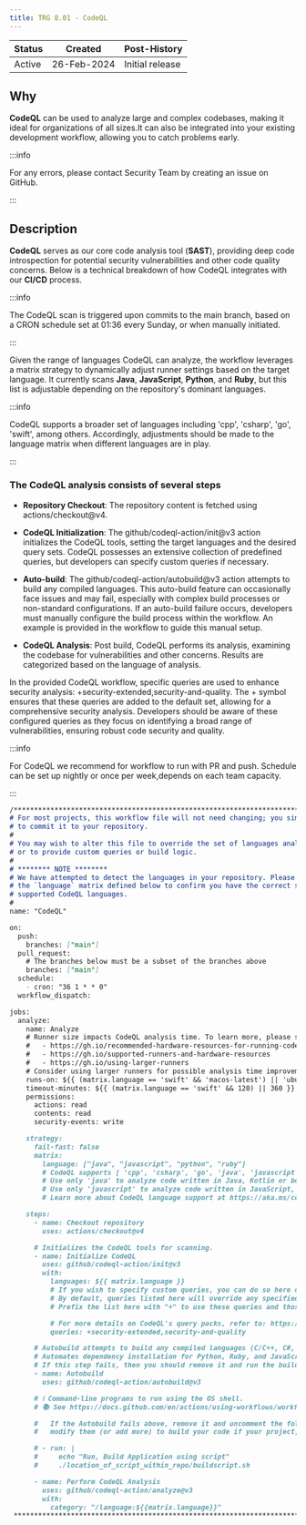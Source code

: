 ```yaml
---
title: TRG 8.01 - CodeQL
---
```


| Status | Created     | Post-History                         |
|--------|-------------|--------------------------------------|
| Active | 26-Feb-2024 | Initial release                      |

## Why

**CodeQL** can be used to analyze large and complex codebases, making it ideal for organizations of all sizes.It can also be integrated into your existing development workflow, allowing you to catch problems early.

:::info

For any errors, please contact Security Team by creating an issue on GitHub.

:::

## Description

**CodeQL** serves as our core code analysis tool (**SAST**), providing deep code introspection for potential security vulnerabilities and other code quality concerns.
Below is a technical breakdown of how CodeQL integrates with our **CI/CD** process.

:::info

The CodeQL scan is triggered upon commits to the main branch, based on a CRON schedule set at 01:36 every Sunday, or when manually initiated.

:::

Given the range of languages CodeQL can analyze, the workflow leverages a matrix strategy to dynamically adjust runner settings based on the target language. It currently scans **Java**, **JavaScript**, **Python**, and **Ruby**, but this list is adjustable depending on the repository's dominant languages.

:::info

CodeQL supports a broader set of languages including 'cpp', 'csharp', 'go', 'swift', among others. Accordingly, adjustments should be made to the language matrix when different languages are in play.

:::

### The CodeQL analysis consists of several steps

- **Repository Checkout**: The repository content is fetched using actions/checkout@v4.

- **CodeQL Initialization**: The github/codeql-action/init@v3 action initializes the CodeQL tools, setting the target languages and the desired query sets. CodeQL possesses an extensive collection of predefined queries, but developers can specify custom queries if necessary.

- **Auto-build**: The github/codeql-action/autobuild@v3 action attempts to build any compiled languages. This auto-build feature can occasionally face issues and may fail, especially with complex build processes or non-standard configurations. If an auto-build failure occurs, developers must manually configure the build process within the workflow. An example is provided in the workflow to guide this manual setup.

- **CodeQL Analysis**: Post build, CodeQL performs its analysis, examining the codebase for vulnerabilities and other concerns. Results are categorized based on the language of analysis.

In the provided CodeQL workflow, specific queries are used to enhance security analysis: +security-extended,security-and-quality. The + symbol ensures that these queries are added to the default set, allowing for a comprehensive security analysis. Developers should be aware of these configured queries as they focus on identifying a broad range of vulnerabilities, ensuring robust code security and quality.

:::info

For CodeQL we recommend for workflow to run with PR and push. Schedule can be set up nightly or once per week,depends on each team capacity.

:::

```md
/********************************************************************************
# For most projects, this workflow file will not need changing; you simply need
# to commit it to your repository.
#
# You may wish to alter this file to override the set of languages analyzed,
# or to provide custom queries or build logic.
#
# ******** NOTE ********
# We have attempted to detect the languages in your repository. Please check
# the `language` matrix defined below to confirm you have the correct set of
# supported CodeQL languages.
#
name: "CodeQL"

on:
  push:
    branches: ["main"]
  pull_request:
    # The branches below must be a subset of the branches above
    branches: ["main"]
  schedule:
    - cron: "36 1 * * 0"
  workflow_dispatch:

jobs:
  analyze:
    name: Analyze
    # Runner size impacts CodeQL analysis time. To learn more, please see:
    #   - https://gh.io/recommended-hardware-resources-for-running-codeql
    #   - https://gh.io/supported-runners-and-hardware-resources
    #   - https://gh.io/using-larger-runners
    # Consider using larger runners for possible analysis time improvements.
    runs-on: ${{ (matrix.language == 'swift' && 'macos-latest') || 'ubuntu-latest' }}
    timeout-minutes: ${{ (matrix.language == 'swift' && 120) || 360 }}
    permissions:
      actions: read
      contents: read
      security-events: write

    strategy:
      fail-fast: false
      matrix:
        language: ["java", "javascript", "python", "ruby"]
        # CodeQL supports [ 'cpp', 'csharp', 'go', 'java', 'javascript', 'python', 'ruby', 'swift' ]
        # Use only 'java' to analyze code written in Java, Kotlin or both
        # Use only 'javascript' to analyze code written in JavaScript, TypeScript or both
        # Learn more about CodeQL language support at https://aka.ms/codeql-docs/language-support

    steps:
      - name: Checkout repository
        uses: actions/checkout@v4

      # Initializes the CodeQL tools for scanning.
      - name: Initialize CodeQL
        uses: github/codeql-action/init@v3
        with:
          languages: ${{ matrix.language }}
          # If you wish to specify custom queries, you can do so here or in a config file.
          # By default, queries listed here will override any specified in a config file.
          # Prefix the list here with "+" to use these queries and those in the config file.

          # For more details on CodeQL's query packs, refer to: https://docs.github.com/en/code-security/code-scanning/automatically-scanning-your-code-for-vulnerabilities-and-errors/configuring-code-scanning#using-queries-in-ql-packs
          queries: +security-extended,security-and-quality

      # Autobuild attempts to build any compiled languages (C/C++, C#, Go, Java, or Swift).
      # Automates dependency installation for Python, Ruby, and JavaScript, optimizing the CodeQL analysis setup.
      # If this step fails, then you should remove it and run the build manually (see below)
      - name: Autobuild
        uses: github/codeql-action/autobuild@v3

      # ℹ️ Command-line programs to run using the OS shell.
      # 📚 See https://docs.github.com/en/actions/using-workflows/workflow-syntax-for-github-actions#jobsjob_idstepsrun

      #   If the Autobuild fails above, remove it and uncomment the following three lines.
      #   modify them (or add more) to build your code if your project, please refer to the EXAMPLE below for guidance.

      # - run: |
      #     echo "Run, Build Application using script"
      #     ./location_of_script_within_repo/buildscript.sh

      - name: Perform CodeQL Analysis
        uses: github/codeql-action/analyze@v3
        with:
          category: "/language:${{matrix.language}}"
 ********************************************************************************/
 ```
